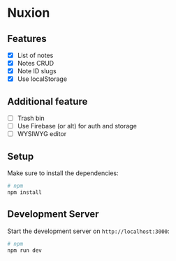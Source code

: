# Nuxion

## Features
- [X] List of notes
- [X] Notes CRUD
- [X] Note ID slugs 
- [X] Use localStorage

## Additional feature
- [ ] Trash bin
- [ ] Use Firebase (or alt) for auth and storage
- [ ] WYSIWYG editor

## Setup

Make sure to install the dependencies:

```bash
# npm
npm install
```

## Development Server

Start the development server on `http://localhost:3000`:

```bash
# npm
npm run dev
```
